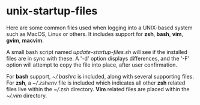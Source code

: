 # unix-startup-files
Here are some common files used when logging into a UNIX-based system such as MacOS, Linux or others.  It includes support for **zsh**, **bash**, **vim**, **gvim**, **macvim**.

A small bash script named *update-startup-files.sh* will see if the installed files are in sync with these.  A '-d' option displays differences, and the '-F' option will attempt to copy the file into place, after user confirmation.

For **bash** support, *~/.bashrc* is included, along with several supporting files.  For **zsh**, a *~/.zshenv* file is included which indicates all other **zsh** related files live within the *~/.zsh* directory.  **Vim** related files are placed within the *~/.vim* directory.
